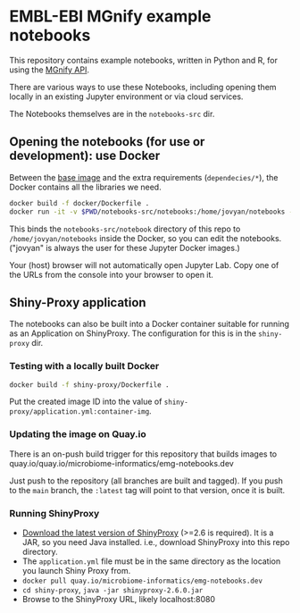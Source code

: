 # EMBL-EBI MGnify example notebooks

This repository contains example notebooks, written in Python and R, for using the [MGnify API](https://www.ebi.ac.uk/metagenomics/api/).

There are various ways to use these Notebooks, including opening them locally in an existing Jupyter environment or via cloud services.

The Notebooks themselves are in the `notebooks-src` dir.


## Opening the notebooks (for use or development): use Docker
Between the [base image](https://jupyter-docker-stacks.readthedocs.io/en/latest/using/selecting.html#jupyter-datascience-notebook) 
and the extra requirements (`dependecies/*`), the Docker contains all the libraries we need.

```bash
docker build -f docker/Dockerfile .
docker run -it -v $PWD/notebooks-src/notebooks:/home/jovyan/notebooks -p 8888:8888 <whatever the hash of the docker container built was>
```
This binds the `notebooks-src/notebook` directory of this repo to `/home/jovyan/notebooks` inside the Docker,
so you can edit the notebooks. ("jovyan" is always the user for these Jupyter Docker images.)

Your (host) browser will not automatically open Jupyter Lab. 
Copy one of the URLs from the console into your browser to open it.

## Shiny-Proxy application
The notebooks can also be built into a Docker container suitable for running as an Application on ShinyProxy.
The configuration for this is in the `shiny-proxy` dir.

### Testing with a locally built Docker
```bash
docker build -f shiny-proxy/Dockerfile .
```
Put the created image ID into the value of `shiny-proxy/application.yml:container-img`.

### Updating the image on Quay.io
There is an on-push build trigger for this repository that builds images to quay.io/quay.io/microbiome-informatics/emg-notebooks.dev

Just push to the repository (all branches are built and tagged). If you push to the `main` branch, the `:latest` tag will point to that version, once it is built.

### Running ShinyProxy
- [Download the latest version of ShinyProxy](https://www.shinyproxy.io/downloads/) (>=2.6 is required). It is a JAR, so you need Java installed. i.e., download ShinyProxy into this repo directory.
- The `application.yml` file must be in the same directory as the location you launch Shiny Proxy from.
- `docker pull quay.io/microbiome-informatics/emg-notebooks.dev`
- `cd shiny-proxy`, `java -jar shinyproxy-2.6.0.jar`
- Browse to the ShinyProxy URL, likely localhost:8080

